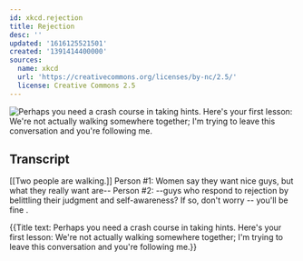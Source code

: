 ```yaml
---
id: xkcd.rejection
title: Rejection
desc: ''
updated: '1616125521501'
created: '1391414400000'
sources:
  name: xkcd
  url: 'https://creativecommons.org/licenses/by-nc/2.5/'
  license: Creative Commons 2.5
---
```

![Perhaps you need a crash course in taking hints. Here's your first lesson: We're not actually walking somewhere together; I'm trying to leave this conversation and you're following me.](https://imgs.xkcd.com/comics/rejection.png)

## Transcript
[[Two people are walking.]]
Person #1: Women 
say
 they want nice guys, but what they 
really
 want are--
Person #2: --guys who respond to rejection by belittling their judgment and self-awareness?  If so, don't worry -- you'll be 
fine
.

{{Title text: Perhaps you need a crash course in taking hints. Here's your first lesson: We're not actually walking somewhere together; I'm trying to leave this conversation and you're following me.}}

